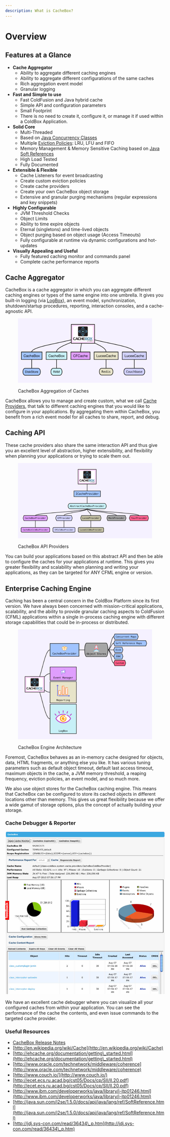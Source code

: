 ```yaml
---
description: What is CacheBox?
---
```


# Overview

## Features at a Glance

* **Cache Aggregator**
  * Ability to aggregate different caching engines
  * Ability to aggregate different configurations of the same caches
  * Rich aggregation event model
  * Granular logging
* **Fast and Simple to use**
  * Fast ColdFusion and Java hybrid cache
  * Simple API and configuration parameters
  * Small Footprint
  * There is no need to create it, configure it, or manage it if used within a ColdBox Application.
* **Solid Core**
  * Multi-Threaded
  * Based on [Java Concurrency Classes](http://docs.oracle.com/javase/tutorial/essential/concurrency/)
  * Multiple [Eviction Policies](http://en.wikipedia.org/wiki/Cache\_algorithms): LRU, LFU and FIFO
  * Memory Management & Memory Sensitive Caching based on [Java Soft References](http://docs.oracle.com/javase/7/docs/api/java/lang/ref/SoftReference.html)
  * High Load Tested
  * Fully Documented
* **Extensible & Flexible**
  * Cache Listeners for event broadcasting
  * Create custom eviction policies
  * Create cache providers
  * Create your own CacheBox object storage
  * Extensive and granular purging mechanisms (regular expressions and key snippets)
* **Highly Configurable**
  * JVM Threshold Checks
  * Object Limits
  * Ability to time expire objects
  * Eternal (singletons) and time-lived objects
  * Object purging based on object usage (Access Timeouts)
  * Fully configurable at runtime via dynamic configurations and hot-updates
* **Visually Appealing and Useful**
  * Fully featured caching monitor and commands panel
  * Complete cache performance reports

## Cache Aggregator

CacheBox is a cache aggregator in which you can aggregate different caching engines or types of the same engine into one umbrella. It gives you built-in logging (via [LogBox](http://logbox.ortusbooks.com)), an event model, synchronization, shutdown/startup procedures, reporting, interaction consoles, and a cache-agnostic API.

<figure><img src="../.gitbook/assets/image.png" alt=""><figcaption><p>CacheBox Aggregation of Caches</p></figcaption></figure>

CacheBox allows you to manage and create custom, what we call [Cache Providers](../usage/cache-providers/), that talk to different caching engines that you would like to configure in your applications. By aggregating them within CacheBox, you benefit from a rich event model for all caches to share, report, and debug.

## Caching API

These cache providers also share the same interaction API and thus give you an excellent level of abstraction, higher extensibility, and flexibility when planning your applications or trying to scale them out.

<figure><img src="../.gitbook/assets/image (1).png" alt=""><figcaption><p>CacheBox API Providers</p></figcaption></figure>

You can build your applications based on this abstract API and then be able to configure the caches for your applications at runtime. This gives you greater flexibility and scalability when planning and writing your applications, as they can be targeted for ANY CFML engine or version.

## Enterprise Caching Engine

Caching has been a central concern in the ColdBox Platform since its first version. We have always been concerned with mission-critical applications, scalability, and the ability to provide granular caching aspects to ColdFusion (CFML) applications within a single in-process caching engine with different storage capabilities that could be in-process or distributed.

<figure><img src="../.gitbook/assets/image (2).png" alt=""><figcaption><p>CacheBox Engine Architecture</p></figcaption></figure>

Foremost, CacheBox behaves as an in-memory cache designed for objects, data, HTML fragments, or anything else you like. It has various tuning parameters such as default object timeout, default last access timeout, maximum objects in the cache, a JVM memory threshold, a reaping frequency, eviction policies, an event model, and so much more.

We also use object stores for the CacheBox caching engine. This means that CacheBox can be configured to store its cached objects in different locations other than memory. This gives us great flexibility because we offer a wide gamut of storage options, plus the concept of actually building your storage.

### Cache Debugger & Reporter

![](<../.gitbook/assets/cachemonitor (1).jpg>)

We have an excellent cache debugger where you can visualize all your configured caches from within your application. You can see the performance of the cache the contents, and even issue commands to the targeted cache provider.

### Useful Resources

* [CacheBox Release Notes](https://ortussolutions.atlassian.net/browse/CACHEBOX)
* [http://en.wikipedia.org/wiki/Cache](http://en.wikipedia.org/wiki/Cache)
* [http://ehcache.org/documentation/getting\_started.html](http://ehcache.org/documentation/getting\_started.html)
* [http://www.oracle.com/technetwork/middleware/coherence](http://www.oracle.com/technetwork/middleware/coherence)
* [http://www.couch.io/](http://www.couch.io/)
* [http://ecet.ecs.ru.acad.bg/cst05/Docs/cp/SII/II.20.pdf](http://ecet.ecs.ru.acad.bg/cst05/Docs/cp/SII/II.20.pdf)
* [http://www.ibm.com/developerworks/java/library/j-jtp01246.html](http://www.ibm.com/developerworks/java/library/j-jtp01246.html)
* [http://java.sun.com/j2se/1.5.0/docs/api/java/lang/ref/SoftReference.html](http://java.sun.com/j2se/1.5.0/docs/api/java/lang/ref/SoftReference.html)
* [http://jdj.sys-con.com/read/36434\_p.htm](http://jdj.sys-con.com/read/36434\_p.htm)

